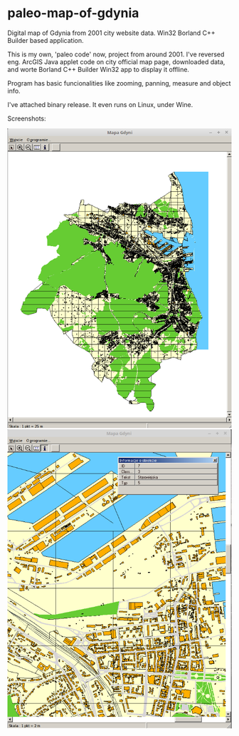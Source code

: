 # paleo-map-of-gdynia
Digital map of Gdynia from 2001 city website data.  Win32 Borland C++ Builder based application.  

This is my own, 'paleo code' now, project from around 2001. I've reversed eng. ArcGIS Java applet code on city official map page, downloaded data,
and worte Borland C++ Builder Win32 app to display it offline.  

Program has basic funcionalities like zooming, panning, measure and object info.

I've attached binary release. It even runs on Linux, under Wine.  

Screenshots:  

![Screenshot1](screenshots/paleo-map-of-gdynia-01.png)
![Screenshot2](screenshots/paleo-map-of-gdynia-02.png)
